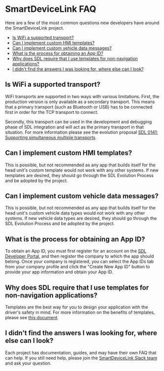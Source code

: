 # SmartDeviceLink FAQ
Here are a few of the most common questions new developers have around the SmartDeviceLink project. 

- [Is WiFi a supported transport?](https://smartdevicelink.com/en/guides/sdl-overview-guides/faq/#is-wifi-a-supported-transport)
- [Can I implement custom HMI templates?](https://smartdevicelink.com/en/guides/sdl-overview-guides/faq/#can-i-implement-custom-hmi-templates)
- [Can I implement custom vehicle data messages?](https://smartdevicelink.com/en/guides/sdl-overview-guides/faq/#can-i-implement-custom-vehicle-data-messages)
- [What is the process for obtaining an App ID?](https://smartdevicelink.com/en/guides/sdl-overview-guides/faq/#what-is-the-process-for-obtaining-an-app-id)
- [Why does SDL require that I use templates for non-navigation applications?](https://smartdevicelink.com/en/guides/sdl-overview-guides/faq/#why-does-sdl-require-that-i-use-templates-for-non-navigation-applications)
- [I didn't find the answers I was looking for, where else can I look?](https://smartdevicelink.com/en/guides/sdl-overview-guides/faq/#i-didnt-find-the-answers-i-was-looking-for-where-else-can-i-look)

## Is WiFi a supported transport?<a id="is-wifi-a-supported-transport?"></a>
WiFi transports are supported in two ways with various limitations. First, the production version is only available as a secondary transport. This means that a primary transport (such as Bluetooth or USB) has to be connected first in order for the TCP transport to connect.

Secondly, this transport can be used in the development and debugging phase of SDL integration and will act as the primary transport in that situation. For more information please see the evolution proposal [SDL 0141: Supporting simultaneous multiple transports](https://github.com/smartdevicelink/sdl_evolution/blob/master/proposals/0141-multiple-transports.md).

## Can I implement custom HMI templates?<a id="can-i-implement-custom-hmi-templates?"></a>
This is possible, but not recommended as any app that builds itself for the head unit's custom template would not work with any other systems.  If new templates are desired, they should go through the SDL Evolution Process and be adopted by the project.

## Can I implement custom vehicle data messages?<a id="can-i-implement-custom-vehicle-data-messages?"></a>
This is possible, but not recommended as any app that builds itself for the head unit's custom vehicle data types would not work with any other systems.  If new vehicle data types are desired, they should go through the SDL Evolution Process and be adopted by the project.

## What is the process for obtaining an App ID?<a id="what-is-the-process-for-obtaining-an-app-id?"></a>
To obtain an App ID, you must first register for an account on the [SDL Developer Portal](https://smartdevicelink.com/register/), and then register the company to which the app should belong.  Once your company is registered, you can select the App IDs tab from your company profile and click the "Create New App ID" button to provide your app information and obtain your App ID.

## Why does SDL require that I use templates for non-navigation applications?<a id="why_templates?"></a>
Templates are the best way for you to design your application with the driver's safety in mind.  For more information on the benefits of templates, please see [this document](https://d83tozu1c8tt6.cloudfront.net/media/resources/templates_vs_video_streaming.pdf).

## I didn't find the answers I was looking for, where else can I look?<a id="i-didn't-find-the-answers-i-was-looking-for,-where-else-can-i-look?"></a>
Each project has documentation, guides, and may have their own FAQ that can help. If you still need help, please join the [SmartDeviceLink Slack team](http://slack.smartdevicelink.com/) and ask  your question.
